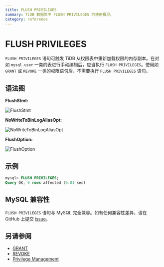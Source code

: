 ```yaml
---
title: FLUSH PRIVILEGES
summary: TiDB 数据库中 FLUSH PRIVILEGES 的使用概况。
category: reference
---
```


# FLUSH PRIVILEGES

`FLUSH PRIVILEGES` 语句可触发 TiDB 从权限表中重新加载权限的内存副本。在对如 `mysql.user` 一类的表进行手动编辑后，应当执行 `FLUSH PRIVILEGES`。使用如 `GRANT` 或 `REVOKE` 一类的权限语句后，不需要执行 `FLUSH PRIVILEGES` 语句。

## 语法图

**FlushStmt:**

![FlushStmt](/media/sqlgram/FlushStmt.png)

**NoWriteToBinLogAliasOpt:**

![NoWriteToBinLogAliasOpt](/media/sqlgram/NoWriteToBinLogAliasOpt.png)

**FlushOption:**

![FlushOption](/media/sqlgram/FlushOption.png)

## 示例

```sql
mysql> FLUSH PRIVILEGES;
Query OK, 0 rows affected (0.01 sec)
```

## MySQL 兼容性

`FLUSH PRIVILEGES` 语句与 MySQL 完全兼容。如有任何兼容性差异，请在 GitHub 上提交 [issue](/report-issue.md)。

## 另请参阅

* [GRANT <privileges>](/reference/sql/statements/grant-privileges.md)
* [REVOKE](/reference/sql/statements/revoke-privileges.md)
* [Privilege Management](/reference/security/privilege-system.md)